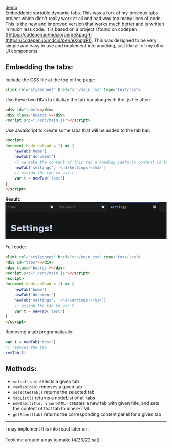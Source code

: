 [demo](https://kachbit.github.io/Tabs-UI/demo.html) <br>
Embeddable sortable dynamic tabs. This was a fork of my previous tabs project which didn't really work at all and had way too many lines of code. This is the new and improved version that works much better and is written in much less code. It is based on a project I found on codepen ([https://codepen.io/mdcio/pen/eXppgR](https://codepen.io/mdcio/pen/eXppgR)). This was designed to be very simple and easy to use and implement into anything, just like all of my other UI components

Embedding the tabs:
--------------------
Include the CSS file at the top of the page:
```html
<link rel="stylesheet" href="src/main.css" type="text/css">
```
Use these two DIVs to ititialize the tab bar along with the .js file after:
```html
<div id="tabs"></div>
<div class='boards'></div>
<script src="./src/main.js"></script>
```
Use JavaScript to create some tabs that will be added to the tab bar:
```html
<script>
document.body.onload = () => {
    newTab('home')
    newTab('document')
    // we make the content of this tab a heading (default content is textarea with tab name)
    newTab('settings', `<h1>Settings!</h1>`)
    // assign the tab to var t
    var t = newTab('test')
}
</script>
```
**Result:**<br>
![alt text](./images/tabs.png "tabs")

Full code:
```html
<link rel="stylesheet" href="src/main.css" type="text/css">
<div id="tabs"></div>
<div class='boards'></div>
<script src="./src/main.js"></script>
<script>
document.body.onload = () => {
    newTab('home')
    newTab('document')
    newTab('settings', `<h1>Settings!</h1>`)
    // assign the tab to var t
    var t = newTab('test')
}
</script>
 ```
Removing a tab programatically:
```javascript
var t = newTab('test')
// removes the tab
remTab(t)
```
Methods:
--------------------
* ``select(tab)`` selects a given tab
* ``remTab(tab)`` removes a given tab
* ``selectedTab()`` returns the selected tab
* ``tabList()`` returns a nodeList of all tabs
* ``newTab(title, innerHTML)`` creates a new tab with given title, and sets the content of that tab to innerHTML
* ``getPanel(tab)`` returns the corresponding content panel for a given tab 
--------------------
I may implement this into react later on.<br><br>
Took me around a day to make (4/23/22 sat)

